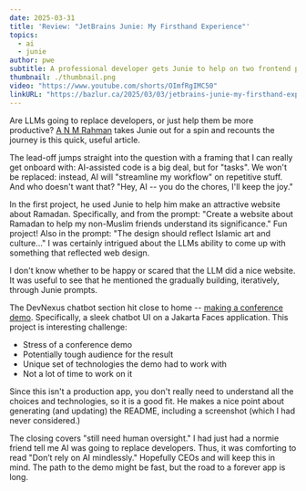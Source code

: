 ```yaml
---
date: 2025-03-31
title: 'Review: "JetBrains Junie: My Firsthand Experience"'
topics:
  - ai
  - junie
author: pwe
subtitle: A professional developer gets Junie to help on two frontend projects.
thumbnail: ./thumbnail.png
video: "https://www.youtube.com/shorts/OImfRgIMC50"
linkURL: "https://bazlur.ca/2025/03/03/jetbrains-junie-my-firsthand-experience/"
---
```


Are LLMs going to replace developers, or just help them be more
productive? [A N M Rahman](https://bazlur.ca/2025/03/03/jetbrains-junie-my-firsthand-experience/) takes Junie out for a
spin and recounts the journey is this quick, useful article.

The lead-off jumps straight into the question with a framing that I can really get onboard with: AI-assisted code is a
big deal, but for "tasks". We won't be replaced: instead, AI will "streamline my workflow" on repetitive stuff. And who
doesn't want that? "Hey, AI -- you do the chores, I'll keep the joy."

In the first project, he used Junie to help him make an attractive website about Ramadan. Specifically, and from the
prompt: "Create a website about Ramadan to help my non-Muslim friends understand its significance." Fun project! Also in
the prompt: "The design should reflect Islamic art and culture..." I was certainly intrigued about the LLMs ability to
come up with something that reflected web design.

I don't know whether to be happy or scared that the LLM did a nice website. It was useful to see that he mentioned the
gradually building, iteratively, through Junie prompts.

The DevNexus chatbot section hit close to
home -- [making a conference demo](https://www.youtube.com/shorts/OImfRgIMC50). Specifically, a sleek chatbot UI on a
Jakarta Faces application. This project is interesting challenge:

- Stress of a conference demo
- Potentially tough audience for the result
- Unique set of technologies the demo had to work with
- Not a lot of time to work on it

Since this isn't a production app, you don't really need to understand all the choices and technologies, so it is a good
fit. He makes a nice point about generating (and updating) the README, including a screenshot (which I had never
considered.)

The closing covers "still need human oversight." I had just had a normie friend tell me AI was going to replace
developers. Thus, it was comforting to read "Don’t rely on AI mindlessly." Hopefully CEOs and will keep this in mind.
The path to the demo might be fast, but the road to a forever app is long.
